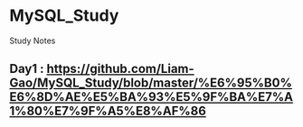# MySQL_Study
Study Notes  
## Day1 : https://github.com/Liam-Gao/MySQL_Study/blob/master/%E6%95%B0%E6%8D%AE%E5%BA%93%E5%9F%BA%E7%A1%80%E7%9F%A5%E8%AF%86
